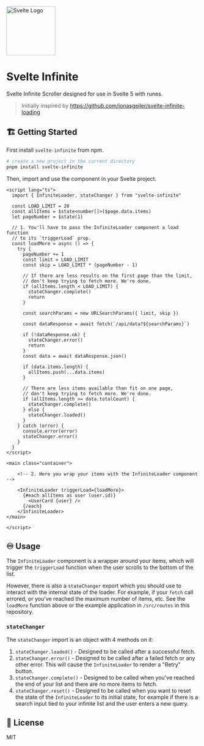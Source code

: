 <img src="/src/assets/SvelteLogo.svg" alt="Svelte Logo" width="128px" />

# Svelte Infinite

Svelte Infinite Scroller designed for use in Svelte 5 with runes.

> Initially inspired by https://github.com/jonasgeiler/svelte-infinite-loading

## 🏗️ Getting Started

First install `svelte-infinite` from npm.

```bash
# create a new project in the current directory
pnpm install svelte-infinite
```

Then, import and use the component in your Svelte project.

```svelte
<script lang="ts">
  import { InfiniteLoader, stateChanger } from "svelte-infinite"

  const LOAD_LIMIT = 20
  const allItems = $state<number[]>($page.data.items)
  let pageNumber = $state(1)

  // 1. You'll have to pass the InfiniteLoader component a load function
  // to its `triggerLoad` prop.
  const loadMore = async () => {
    try {
      pageNumber += 1
      const limit = LOAD_LIMIT
      const skip = LOAD_LIMIT * (pageNumber - 1)

      // If there are less results on the first page than the limit,
      // don't keep trying to fetch more. We're done.
      if (allItems.length < LOAD_LIMIT) {
        stateChanger.complete()
        return
      }

      const searchParams = new URLSearchParams({ limit, skip })

      const dataResponse = await fetch(`/api/data?${searchParams}`)

      if (!dataResponse.ok) {
        stateChanger.error()
        return
      }
      const data = await dataResponse.json()

      if (data.items.length) {
        allItems.push(...data.items)
      }

      // There are less items available than fit on one page,
      // don't keep trying to fetch more. We're done.
      if (allItems.length >= data.totalCount) {
        stateChanger.complete()
      } else {
        stateChanger.loaded()
      }
    } catch (error) {
      console.error(error)
      stateChanger.error()
    }
  }
</script>

<main class="container">

    <!-- 2. Here you wrap your items with the InfiniteLoader component -->

    <InfiniteLoader triggerLoad={loadMore}>
      {#each allItems as user (user.id)}
        <UserCard {user} />
      {/each}
    </InfiniteLoader>
</main>

</script>
```

## ♾️ Usage

The `InfiniteLoader` component is a wrapper around your items, which will trigger the `triggerLoad` function when the user scrolls to the bottom of the list.

However, there is also a `stateChanger` export which you should use to interact with the internal state of the loader. For example, if your `fetch` call errored, or you've reached the maximum number of items, etc. See the `loadMore` function above or the example application in `/src/routes` in this repository.

### `stateChanger`

The `stateChanger` import is an object with 4 methods on it:

1. `stateChanger.loaded()` - Designed to be called after a successful fetch.
2. `stateChanger.error()` - Designed to be called after a failed fetch or any other error. This will cause the `InfiniteLoader` to render a "Retry" button.
3. `stateChanger.complete()` - Designed to be called when you've reached the end of your list and there are no more items to fetch.
4. `stateChanger.reset()` - Designed to be called when you want to reset the state of the `InfiniteLoader` to its initial state, for example if there is a search input tied to your infinite list and the user enters a new query.

## 📝 License

MIT
